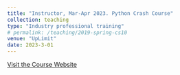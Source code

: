 ```yaml
---
title: "Instructor, Mar-Apr 2023. Python Crash Course"
collection: teaching
type: "Industry professional training"
# permalink: /teaching/2019-spring-cs10
venue: "UpLimit"
date: 2023-3-01
---
```


[Visit the Course Website](https://uplimit.com/course/python-crash-course)
